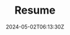 ---
title: "Resume"
description: Current Resume
date: 2024-05-02T06:13:30Z
image: 
math: 
license: 
hidden: false
comments: flase
draft: false
menu:
    main:
        weight: 2
        params: 
            icon: file-text
---